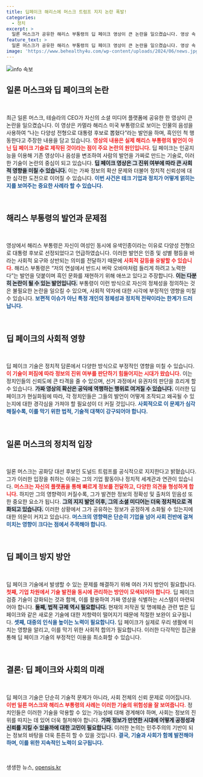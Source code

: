 ```yaml
---
title: 딥페이크 해리스에 머스크 트럼프 지지 논란 폭발!
categories:
  - 정치
excerpt: >
  일론 머스크가 공유한 해리스 부통령의 딥 페이크 영상이 큰 논란을 일으켰습니다. 영상 속 해리스는 다양성 전형에 대한 충격적인 발언을 하며, 진위 여부를 두고 논란이 증폭되고 있습니다. 클릭하고 직접 확인해보세요!
feature_text: >
  일론 머스크가 공유한 해리스 부통령의 딥 페이크 영상이 큰 논란을 일으켰습니다. 영상 속 해리스는 다양성 전형에 대한 충격적인 발언을 하며, 진위 여부를 두고 논란이 증폭되고 있습니다. 클릭하고 직접 확인해보세요!
image: 'https://www.behealthy4u.com/wp-content/uploads/2024/06/news.jpg'
---
```


<p><img src="https://www.behealthy4u.com/wp-content/uploads/2024/06/news.jpg" alt="info 속보" /></p>

<h2 data-ke-size="size26">일론 머스크와 딥 페이크의 논란</h2>

<p data-ke-size="size16">&nbsp;</p>

<p>최근 일론 머스크, 테슬라의 CEO가 자신의 소셜 미디어 플랫폼에 공유한 한 영상이 큰 논란을 일으켰습니다. 이 영상은 카멀라 해리스 미국 부통령으로 보이는 인물의 음성을 사용하여 “나는 다양성 전형으로 대통령 후보로 뽑혔다”라는 발언을 하며, 흑인인 척 행동한다고 주장한 내용을 담고 있습니다. <b><span style="color: #ee2323;">영상의 내용은 실제 해리스 부통령의 발언이 아닌 딥 페이크 기술로 제작된 것이라는 점이 주요 논란의 원인입니다.</span></b> 딥 페이크는 인공지능을 이용해 기존 영상이나 음성을 변조하여 사람의 발언을 가짜로 만드는 기술로, 이러한 기술이 논란의 중심이 되고 있습니다. <b><span style="background-color: #21538527;">딥 페이크 영상은 그 진위 여부에 따라 큰 사회적 영향을 미칠 수 있습니다.</span></b> 이는 가짜 정보의 확산 문제와 더불어 정치적 신뢰성에 대한 심각한 도전으로 이어질 수 있습니다. <b><span style="color: #1a5490;">이번 사건은 테크 기업과 정치가 어떻게 얽히는지를 보여주는 중요한 사례라 할 수 있습니다.</span></b></p>

<p data-ke-size="size16">&nbsp;</p>

<h2 data-ke-size="size26">해리스 부통령의 발언과 문제점</h2>

<p data-ke-size="size16">&nbsp;</p>

<p>영상에서 해리스 부통령은 자신이 여성인 동시에 유색인종이라는 이유로 다양성 전형으로 대통령 후보로 선정되었다고 언급하였습니다. 이러한 발언은 인종 및 성별 평등을 바라는 사회적 요구와 상반되는 의미를 전달하기 때문에 <b><span style="color: #ee2323;">사회적 갈등을 유발할 수 있습니다.</span></b> 해리스 부통령은 “저의 연설에서 반드시 버락 오바마처럼 들리게 하려고 노력한다”는 발언을 덧붙이며 흑인 문화를 재현하기 위해 애쓰고 있다고 주장합니다. <b><span style="background-color: #21538527;">이는 다분히 논란이 될 수 있는 발언입니다.</span></b> 부통령이 이런 방식으로 자신의 정체성을 정의하는 것은 불필요한 논란을 일으킬 수 있으며, 사회적 약자에 대한 시각에 부정적인 영향을 미칠 수 있습니다. <b><span style="color: #1a5490;">보편적 이슈가 아닌 특정 개인의 정체성과 정치적 전략이라는 한계가 드러납니다.</span></b></p>

<p data-ke-size="size16">&nbsp;</p>

<h2 data-ke-size="size26">딥 페이크의 사회적 영향</h2>

<p data-ke-size="size16">&nbsp;</p>

<p>딥 페이크 기술은 정치적 담론에서 다양한 방식으로 부정적인 영향을 미칠 수 있습니다. <b><span style="color: #ee2323;">이 기술이 퍼짐에 따라 정보의 진위 여부를 판단하기 힘들어지는 시대가 왔습니다.</span></b> 이는 정치인들의 신뢰도에 큰 타격을 줄 수 있으며, 선거 과정에서 유권자의 판단을 흐리게 할 수 있습니다. <b><span style="background-color: #21538527;">가짜 영상의 확산은 공익에 역행하는 행위로 여겨질 수 있습니다.</span></b> 이러한 딥 페이크가 현실화됨에 따라, 각 정치인들은 그들의 발언이 어떻게 조작되고 왜곡될 수 있는지에 대한 경각심을 가져야 할 필요성이 더 커질 것입니다. <b><span style="color: #1a5490;">사회적으로 이 문제가 심각해질수록, 이를 막기 위한 법적, 기술적 대책이 강구되어야 합니다.</span></b></p>

<p data-ke-size="size16">&nbsp;</p>

<h2 data-ke-size="size26">일론 머스크의 정치적 입장</h2>

<p data-ke-size="size16">&nbsp;</p>

<p>일론 머스크는 공화당 대선 후보인 도널드 트럼프를 공식적으로 지지한다고 밝혔습니다. 그가 이러한 입장을 취하는 이유는 그의 기업 활동이나 정치적 세계관과 연관이 있습니다. <b><span style="color: #ee2323;">머스크는 자신의 플랫폼을 통해 빠르게 정보를 전달하고, 다양한 의견을 형성하게 합니다.</span></b> 하지만 그의 영향력이 커질수록, 그가 발견한 정보의 정확성 및 출처의 믿음성 또한 중요한 요소가 됩니다. <b><span style="background-color: #21538527;">그의 지지 발언 이후, 그의 소셜 미디어는 더욱 정치적으로 격화되고 있습니다.</span></b> 이러한 상황에서 그가 공유하는 정보가 공정하게 소화될 수 있는지에 대한 의문이 커지고 있습니다. <b><span style="color: #1a5490;">머스크의 영향력은 단순히 기업을 넘어 사회 전반에 걸쳐 미치는 영향이 크다는 점에서 주목해야 합니다.</span></b></p>

<p data-ke-size="size16">&nbsp;</p>

<h2 data-ke-size="size26">딥 페이크 방지 방안</h2>

<p data-ke-size="size16">&nbsp;</p>

<p>딥 페이크 기술에서 발생할 수 있는 문제를 해결하기 위해 여러 가지 방안이 필요합니다. <b><span style="color: #ee2323;">첫째, 기업 차원에서 기술 발전을 동시에 관리하는 방안이 모색되어야 합니다.</span></b> 딥 페이크 검증 기술이 강화되는 것과 함께, 이를 활용하여 가짜 영상을 식별하는 시스템이 마련되어야 합니다. <b><span style="background-color: #21538527;">둘째, 법적 규제 역시 필요합니다.</span></b> 현재의 저작권 및 명예훼손 관련 법은 딥 페이크와 같은 새로운 기술에 대한 저항력이 떨어지기 때문에 적절한 보완이 요구됩니다. <b><span style="color: #1a5490;">셋째, 대중의 인식을 높이는 노력이 필요합니다.</span></b> 딥 페이크가 실제로 우리 생활에 미치는 영향을 알리고, 이를 막기 위한 사회적 합의가 필요합니다. 이러한 다각적인 접근을 통해 딥 페이크 기술의 부정적인 이용을 최소화할 수 있습니다.</p>

<p data-ke-size="size16">&nbsp;</p>

<h2 data-ke-size="size26">결론: 딥 페이크와 사회의 미래</h2>

<p data-ke-size="size16">&nbsp;</p>

<p>딥 페이크 기술은 단순히 기술적 문제가 아니라, 사회 전체의 신뢰 문제로 이어집니다. <b><span style="color: #ee2323;">이번 일론 머스크와 해리스 부통령의 사례는 이러한 기술의 위험성을 잘 보여줍니다.</span></b> 정치인들은 이러한 기술을 악용할 수 있는 가능성에 대해 경계해야 하며, 사회는 정보의 진위를 따지는 데 있어 더욱 철저해야 합니다. <b><span style="background-color: #21538527;">가짜 정보가 만연한 시대에 어떻게 공정성과 신뢰를 지킬 수 있을까에 대한 고민이 필요합니다.</span></b> 이러한 논의는 민주주의의 기반이 되는 정보의 바탕을 더욱 튼튼히 할 수 있을 것입니다. <b><span style="color: #1a5490;">결국, 기술과 사회가 함께 발전해야 하며, 이를 위한 지속적인 노력이 요구됩니다.</span></b> </p>

<p data-ke-size="size16">&nbsp;</p>
생생한 뉴스, <a href="https://opensis.kr" rel="dofollow">opensis.kr</a>


